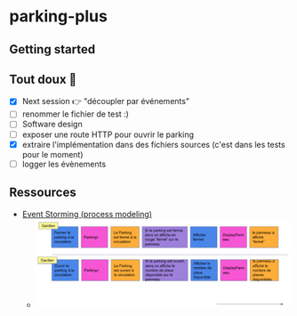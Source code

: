 # parking-plus

## Getting started

## Tout doux 🐤

- [x] Next session 👉 "découpler par événements"
- [ ] renommer le fichier de test :)
- [ ] Software design
- [ ] exposer une route HTTP pour ouvrir le parking
- [x] extraire l'implémentation dans des fichiers sources (c'est dans les tests pour le moment)
- [ ] logger les évènements

## Ressources

- [Event Storming (process modeling)
](https://docs.google.com/presentation/d/1-XBnyUf5J9UyyKpYZFftjv3IHXzGI5ukFeM2wyaIQEY/edit#slide=id.g22d86bb880c_0_17)
  - ![docs/event-storming-process-modelling.png](parking_plus/tests/docs/event-storming-process-modelling.png)